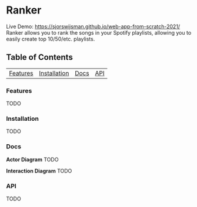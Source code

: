 # Ranker
Live Demo: https://sjorswijsman.github.io/web-app-from-scratch-2021/
Ranker allows you to rank the songs in your Spotify playlists, allowing you to easily create top 10/50/etc. playlists.

## Table of Contents
<table>
    <tr>
        <td align="center"><a href="#features">Features<a></td>
        <td align="center"><a href="#installation">Installation<a></td>
        <td align="center"><a href="#docs">Docs<a></td>
        <td align="center"><a href="#api">API<a></td>
    </tr>
</table>
          
### Features
TODO

### Installation
TODO

### Docs
**Actor Diagram**
TODO

**Interaction Diagram**
TODO

### API
TODO
